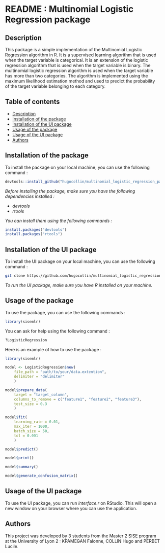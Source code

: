 # README : Multinomial Logistic Regression package

## Description

This package is a simple implementation of the Multinomial Logistic Regression algorithm in R. It is a supervised learning algorithm that is used when the target variable is categorical. It is an extension of the logistic regression algorithm that is used when the target variable is binary. The multinomial logistic regression algorithm is used when the target variable has more than two categories. The algorithm is implemented using the maximum likelihood estimation method and used to predict the probability of the target variable belonging to each category.

## Table of contents

- [Description](#description)
- [Installation of the package](#installation-of-the-package)
- [Installation of the UI package](#installation-of-the-ui-package)
- [Usage of the package](#usage-of-the-package)
- [Usage of the UI package](#usage-of-the-ui-package)
- [Authors](#authors)

## Installation of the package

To install the package on your local machine, you can use the following command :

```R
devtools::install_github("hugocollin/multinomial_logistic_regression_package/package")
```

_Before installing the package, make sure you have the following dependencies installed :_

- _devtools_
- _rtools_

_You can install them using the following commands :_

```R
install.packages("devtools")
install.packages("rtools")
```
## Installation of the UI package

To install the UI package on your local machine, you can use the following command :

```bash
git clone https://github.com/hugocollin/multinomial_logistic_regression_package
```

_To run the UI package, make sure you have R installed on your machine._

## Usage of the package

To use the package, you can use the following commands :

```R
library(sisemlr)
```

You can ask for help using the following command :

```R
?LogisticRegression
```

Here is an example of how to use the package :

```R
library(sisemlr)

model <- LogisticRegression$new(
    file_path = "path/to/your/data.extention",
    delimiter = "delimiter"
    )

model$prepare_data(
    target = "target_column",
    columns_to_remove = c("feature1", "feature2", "feature3"),
    test_size = 0.3
    )

model$fit(
    learning_rate = 0.01,
    max_iter = 1000,
    batch_size = 50,
    tol = 0.001
    )

model$predict()

model$print()

model$summary()

model$generate_confusion_matrix()
```

## Usage of the UI package

To use the UI package, you can run _interface.r_ on RStudio. This will open a new window on your browser where you can use the application.

## Authors

This project was developed by 3 students from the Master 2 SISE program at the University of Lyon 2 : KPAMEGAN Falonne, COLLIN Hugo and PERBET Lucile.